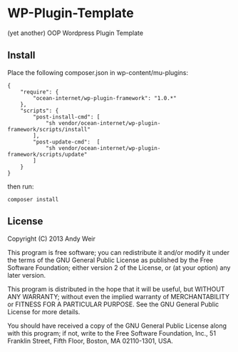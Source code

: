 WP-Plugin-Template
==================

(yet another) OOP Wordpress Plugin Template

Install
-------

Place the following composer.json in wp-content/mu-plugins:

    {
        "require": {
            "ocean-internet/wp-plugin-framework": "1.0.*"
        },
        "scripts": {
            "post-install-cmd": [
                "sh vendor/ocean-internet/wp-plugin-framework/scripts/install"
            ],
            "post-update-cmd":  [
                "sh vendor/ocean-internet/wp-plugin-framework/scripts/update"
            ]
        }
    }

then run:

    composer install
    
License
-------

Copyright (C) 2013 Andy Weir

This program is free software; you can redistribute it and/or modify it under the terms of the GNU General Public License as published by the Free Software Foundation; either version 2 of the License, or (at your option) any later version.

This program is distributed in the hope that it will be useful, but WITHOUT ANY WARRANTY; without even the implied warranty of MERCHANTABILITY or FITNESS FOR A PARTICULAR PURPOSE. See the GNU General Public License for more details.

You should have received a copy of the GNU General Public License along with this program; if not, write to the Free Software Foundation, Inc., 51 Franklin Street, Fifth Floor, Boston, MA 02110-1301, USA.
